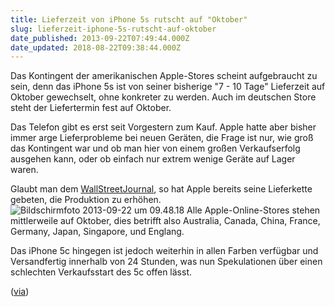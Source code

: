```yaml
---
title: Lieferzeit von iPhone 5s rutscht auf "Oktober"
slug: lieferzeit-iphone-5s-rutscht-auf-oktober
date_published: 2013-09-22T07:49:44.000Z
date_updated: 2018-08-22T09:38:44.000Z
---
```


Das Kontingent der amerikanischen Apple-Stores  scheint aufgebraucht zu sein, denn das iPhone 5s ist von seiner bisherige "7 - 10 Tage" Lieferzeit auf Oktober gewechselt, ohne konkreter zu werden. Auch im deutschen Store steht der Liefertermin fest auf Oktober. 

Das Telefon gibt es erst seit Vorgestern zum Kauf. Apple hatte aber bisher immer arge Lieferprobleme bei neuen Geräten, die Frage ist nur, wie groß das Kontingent war und ob man hier von einem großen Verkaufserfolg ausgehen kann, oder ob einfach nur extrem wenige Geräte auf Lager waren.

Glaubt man dem [WallStreetJournal](http://www.macrumors.com/2013/09/20/apple-boosting-gold-iphone-5s-production-amid-strong-demand/), so hat Apple bereits seine Lieferkette gebeten, die Produktion zu erhöhen.
![Bildschirmfoto 2013-09-22 um 09.48.18](//picdump.thafaker.de/2013/09/Bildschirmfoto-2013-09-22-um-09.48.18-580x249.png)
Alle Apple-Online-Stores stehen mittlerweile auf Oktober, dies betrifft also Australia, Canada, China, France, Germany, Japan, Singapore, und Englang.

Das iPhone 5c hingegen ist jedoch weiterhin in allen Farben verfügbar und Versandfertig innerhalb von 24 Stunden, was nun Spekulationen über einen schlechten Verkaufsstart des 5c offen lässt.

([via](http://www.macrumors.com/2013/09/21/iphone-5s-shipping-estimates-slip-to-october/))

